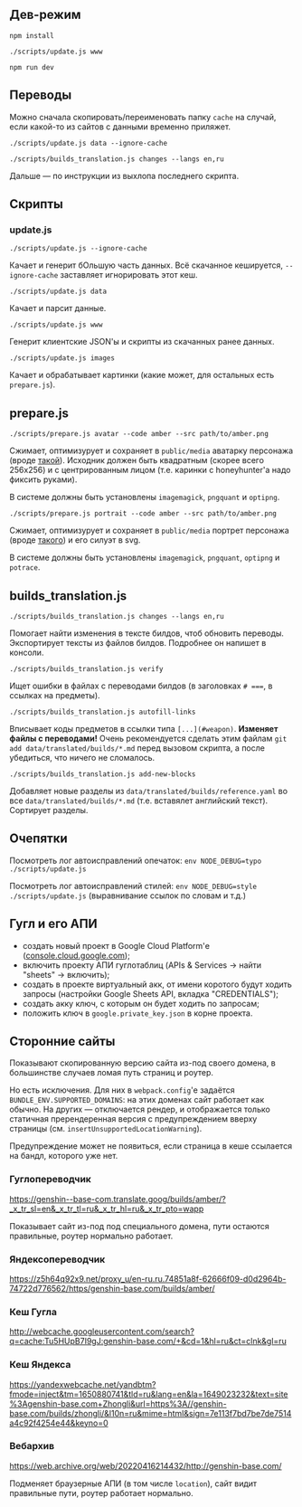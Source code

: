 ## Дев-режим

`npm install`

`./scripts/update.js www`

`npm run dev`


## Переводы

Можно сначала скопировать/переименовать папку `cache` на случай, если какой-то из сайтов с данными временно приляжет.

`./scripts/update.js data --ignore-cache`

`./scripts/builds_translation.js changes --langs en,ru`

Дальше — по инструкции из выхлопа последнего скрипта.


## Скрипты

### update.js

`./scripts/update.js --ignore-cache`

Качает и генерит бОльшую часть данных. Всё скачанное кешируется, `--ignore-cache` заставляет игнорировать этот кеш.

`./scripts/update.js data`

Качает и парсит данные.

`./scripts/update.js www`

Генерит клиентские JSON'ы и скрипты из скачанных ранее данных.

`./scripts/update.js images`

Качает и обрабатывает картинки (какие может, для остальных есть `prepare.js`).


## prepare.js

`./scripts/prepare.js avatar --code amber --src path/to/amber.png`

Сжимает, оптимизурует и сохраняет в `public/media` аватарку персонажа (вроде [такой](https://genshin.honeyhunterworld.com/img/char/amber_face.png)). Исходник должен быть квадратным (скорее всего 256х256) и с центрированным лицом (т.е. каринки с honeyhunter'а надо фиксить руками).

В системе должны быть установлены `imagemagick`, `pngquant` и `optipng`.

`./scripts/prepare.js portrait --code amber --src path/to/amber.png`

Сжимает, оптимизурует и сохраняет в `public/media` портрет персонажа (вроде [такого](https://genshin-impact.fandom.com/wiki/Amber?file=Character+Amber+Portrait.png)) и его силуэт в svg.

В системе должны быть установлены `imagemagick`, `pngquant`, `optipng` и `potrace`.


## builds_translation.js

`./scripts/builds_translation.js changes --langs en,ru`

Помогает найти изменения в тексте билдов, чтоб обновить переводы. Экспортирует тексты из файлов билдов. Подробнее он напишет в консоли.

`./scripts/builds_translation.js verify`

Ищет ошибки в файлах с переводами билдов (в заголовках `# ===`, в ссылках на предметы).

`./scripts/builds_translation.js autofill-links`

Вписывает коды предметов в ссылки типа `[...](#weapon)`. **Изменяет файлы с переводами!** Очень рекомендуется сделать этим файлам `git add data/translated/builds/*.md` перед вызовом скрипта, а после убедиться, что ничего не сломалось.

`./scripts/builds_translation.js add-new-blocks`

Добавляет новые разделы из `data/translated/builds/reference.yaml` во все `data/translated/builds/*.md` (т.е. вставялет английский текст). Сортирует разделы.

## Очепятки

Посмотреть лог автоисправлений опечаток: `env NODE_DEBUG=typo ./scripts/update.js`

Посмотреть лог автоисправлений стилей: `env NODE_DEBUG=style ./scripts/update.js` (выравнивание ссылок по словам и т.д.)

## Гугл и его АПИ

 * создать новый проект в Google Cloud Platform'е ([console.cloud.google.com](https://console.cloud.google.com));
 * включить проекту АПИ гуглотаблиц (APIs & Services → найти "sheets" → включить);
 * создать в проекте виртуальный акк, от имени коротого будут ходить запросы (настройки Google Sheets API, вкладка "CREDENTIALS");
 * создать акку ключ, с которым он будет ходить по запросам;
 * положить ключ в `google.private_key.json` в корне проекта.

## Сторонние сайты

Показывают скопированную версию сайта из-под своего домена, в большинстве случаев ломая путь страниц и роутер.

Но есть исключения. Для них в `webpack.config`'е задаётся `BUNDLE_ENV.SUPPORTED_DOMAINS`: на этих доменах сайт работает как обычно. На других — отключается рендер, и отображается только статичная пререндеренная версия с предупреждением вверху страницы (см. `insertUnsupportedLocationWarning`).

Предупреждение может не появиться, если страница в кеше ссылается на бандл, которого уже нет.

### Гуглопереводчик

https://genshin--base-com.translate.goog/builds/amber/?_x_tr_sl=en&_x_tr_tl=ru&_x_tr_hl=ru&_x_tr_pto=wapp

Показывает сайт из-под под специального домена, пути остаются правильные, роутер нормально работает.

### Яндексопереводчик

https://z5h64q92x9.net/proxy_u/en-ru.ru.74851a8f-62666f09-d0d2964b-74722d776562/https/genshin-base.com/builds/amber/

### Кеш Гугла

http://webcache.googleusercontent.com/search?q=cache:Tu5HUpB7I9gJ:genshin-base.com/+&cd=1&hl=ru&ct=clnk&gl=ru

### Кеш Яндекса

https://yandexwebcache.net/yandbtm?fmode=inject&tm=1650880741&tld=ru&lang=en&la=1649023232&text=site%3Agenshin-base.com+Zhongli&url=https%3A//genshin-base.com/builds/zhongli/&l10n=ru&mime=html&sign=7e113f7bd7be7de7514a4c92f4254e44&keyno=0

### Вебархив

https://web.archive.org/web/20220416214432/http://genshin-base.com/

Подменяет браузерные АПИ (в том числе `location`), сайт видит правильные пути, роутер работает нормально.
